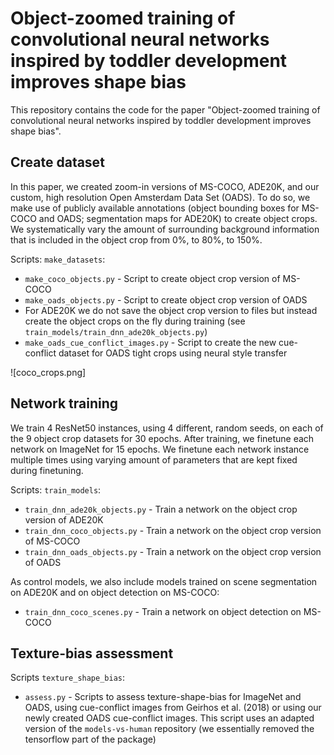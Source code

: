 # Object-zoomed training of convolutional neural networks inspired by toddler development improves shape bias

This repository contains the code for the paper "Object-zoomed training of convolutional neural networks inspired by toddler development improves shape bias".

## Create dataset

In this paper, we created zoom-in versions of MS-COCO, ADE20K, and our custom, high resolution Open Amsterdam Data Set (OADS). To do so, we make use of publicly available annotations (object bounding boxes for MS-COCO and OADS; segmentation maps for ADE20K) to create object crops. We systematically vary the amount of surrounding background information that is included in the object crop from 0\%, to 80\%, to 150\%.

Scripts: ```make_datasets```:
- ```make_coco_objects.py``` - Script to create object crop version of MS-COCO
- ```make_oads_objects.py``` - Script to create object crop version of OADS
- For ADE20K we do not save the object crop version to files but instead create the object crops on the fly during training (see ```train_models/train_dnn_ade20k_objects.py```)
- ```make_oads_cue_conflict_images.py``` - Script to create the new cue-conflict dataset for OADS tight crops using neural style transfer

![coco_crops.png]

## Network training

We train 4 ResNet50 instances, using 4 different, random seeds, on each of the 9 object crop datasets for 30 epochs. After training, we finetune each network on ImageNet for 15 epochs. We finetune each network instance multiple times using varying amount of parameters that are kept fixed during finetuning.

Scripts: ```train_models```:
- ```train_dnn_ade20k_objects.py``` - Train a network on the object crop version of ADE20K
- ```train_dnn_coco_objects.py``` - Train a network on the object crop version of MS-COCO
- ```train_dnn_oads_objects.py``` - Train a network on the object crop version of OADS

As control models, we also include models trained on scene segmentation on ADE20K and on object detection on MS-COCO:
- ```train_dnn_coco_scenes.py``` - Train a network on object detection on MS-COCO
<!-- - ```train_ade20k_scene_segmentation.py``` - Train a network on scene segmentation on ADE20K -->



## Texture-bias assessment

Scripts ```texture_shape_bias```:
- ```assess.py``` - Scripts to assess texture-shape-bias for ImageNet and OADS, using cue-conflict images from Geirhos et al. (2018) or using our newly created OADS cue-conflict images. This script uses an adapted version of the ```models-vs-human``` repository (we essentially removed the tensorflow part of the package)